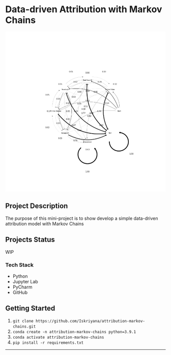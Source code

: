 # Data-driven Attribution with Markov Chains

![image](./assets/markov_graph.png)

## Project Description
The purpose of this mini-project is to show develop a simple data-driven attribution model with Markov Chains
 
## Projects Status
WIP

### Tech Stack 
* Python
* Jupyter Lab
* PyCharm
* GitHub


## Getting Started

1. `git clone https://github.com/Iskriyana/attribution-markov-chains.git`
2. `conda create -n attribution-markov-chains python=3.9.1`
3. `conda activate attribution-markov-chains`
4. `pip install -r requirements.txt`

---


